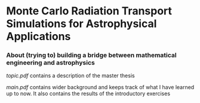 # Monte Carlo Radiation Transport Simulations for Astrophysical Applications

### About (trying to) building a bridge between mathematical engineering and astrophysics

*topic.pdf* contains a description of the master thesis

*main.pdf* contains wider background and keeps track of what I have learned up to now. It also contains the results of the introductory exercises
